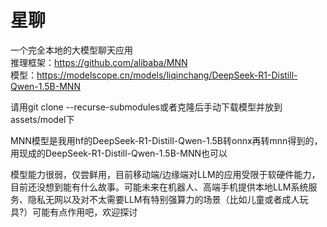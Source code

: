 # 星聊<br/>
一个完全本地的大模型聊天应用<br/>
推理框架：https://github.com/alibaba/MNN<br/>
模型：https://modelscope.cn/models/liqinchang/DeepSeek-R1-Distill-Qwen-1.5B-MNN

请用git clone --recurse-submodules或者克隆后手动下载模型并放到assets/model下<br/>

MNN模型是我用hf的DeepSeek-R1-Distill-Qwen-1.5B转onnx再转mnn得到的，用现成的DeepSeek-R1-Distill-Qwen-1.5B-MNN也可以<br/>

模型能力很弱，仅尝鲜用，目前移动端/边缘端对LLM的应用受限于软硬件能力，目前还没想到能有什么故事。可能未来在机器人、高端手机提供本地LLM系统服务、隐私无网以及对不太需要LLM有特别强算力的场景（比如儿童或者成人玩具?）可能有点作用吧，欢迎探讨<br/>

